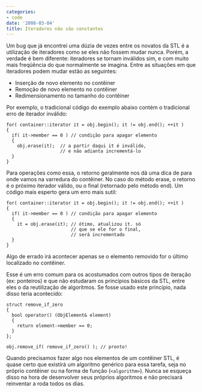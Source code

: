 ```yaml
---
categories:
- code
date: '2008-03-04'
title: Iteradores não são constantes
---
```


Um bug que já encontrei uma dúzia de vezes entre os novatos da STL é a utilização de iteradores como se eles não fossem mudar nunca. Porém, a verdade é bem diferente: iteradores se tornam inválidos sim, e com muito mais freqüência do que normalmente se imagina. Entre as situações em que iteradores podem mudar estão as seguintes:

 - Inserção de novo elemento no contêiner
 - Remoção de novo elemento no contêiner
 - Redimensionamento no tamanho do contêiner

Por exemplo, o tradicional código do exemplo abaixo contém o tradicional erro de iterador inválido:

    for( container::iterator it = obj.begin(); it != obj.end(); ++it )
    {
      if( it->member == 0 ) // condição para apagar elemento
      {
        obj.erase(it);  // a partir daqui it é inválido,
                        // e não adianta incrementá-lo
      }
    }

Para operações como essa, o retorno geralmente nos dá uma dica de para onde vamos na varredura do contêiner. No caso do método erase, o retorno é o próximo iterador válido, ou o final (retornado pelo método end). Um código mais esperto gera um erro mais sutil:

    for( container::iterator it = obj.begin(); it != obj.end(); ++it )
    {
      if( it->member == 0 ) // condição para apagar elemento
      {
        it = obj.erase(it); // ótimo, atualizou it. só
                            // que se ele for o final,
                            // será incrementado
      }
    }

Algo de errado irá acontecer apenas se o elemento removido for o último localizado no contêiner.

Esse é um erro comum para os acostumados com outros tipos de iteração (ex: ponteiros) e que não estudaram os princípios básicos da STL, entre eles o da reutilização de algoritmos. Se fosse usado este princípio, nada disso teria acontecido:

    struct remove_if_zero
    {
      bool operator() (ObjElement& element)
      {
        return element->member == 0;
      }
    };
    
    obj.remove_if( remove_if_zero() ); // pronto!

Quando precisamos fazer algo nos elementos de um contêiner STL, é quase certo que existirá um algoritmo genérico para essa tarefa, seja no próprio contêiner ou na forma de função (`<algorithm>`). Nunca se esqueça disso na hora de desenvolver seus próprios algoritmos e não precisará reinventar a roda todos os dias.
